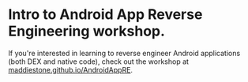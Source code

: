 # Intro to Android App Reverse Engineering workshop. 
If you're interested in learning to reverse engineer Android applications (both DEX and native code), check out the workshop at [maddiestone.github.io/AndroidAppRE](https://maddiestone.github.io/AndroidAppRE).
